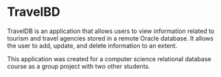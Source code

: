 # TravelBD

TravelDB is an application that allows users to view information related to tourism and travel agencies stored in a remote Oracle database. It allows the user to add, update, and delete information to an extent. 

This application was created for a computer science relational database course as a group project with two other students. 
